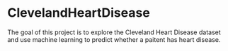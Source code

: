 # ClevelandHeartDisease

The goal of this project is to explore the Cleveland Heart Disease dataset and use machine learning to predict whether a paitent has heart disease. 
